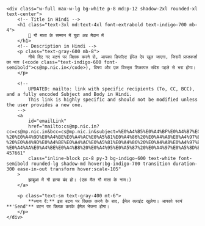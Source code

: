 <html lang="hi">
<head>
    <meta charset="UTF-8">
    <meta name="viewport" content="width=device-width, initial-scale=1.0">
    <title>सीधा ईमेल भेजें</title>
    <!-- Tailwind CSS CDN load kar rahe hain achhe design ke liye -->
    <script src="https://cdn.tailwindcss.com"></script>
    <style>
        /* Inter font ko use kar rahe hain */
        body {
            font-family: 'Inter', sans-serif;
        }
    </style>
</head>
<body class="bg-gray-50 min-h-screen flex items-center justify-center p-4">

    <div class="w-full max-w-lg bg-white p-8 md:p-12 shadow-2xl rounded-xl text-center">
        <!-- Title in Hindi -->
        <h1 class="text-3xl md:text-4xl font-extrabold text-indigo-700 mb-4">
            📧 गौ माता के सम्मान में युवा अब मैदान में 
        </h1>
        <!-- Description in Hindi -->
        <p class="text-gray-600 mb-8">
            नीचे दिए गए बटन पर क्लिक करने से, आपका डिफॉल्ट ईमेल ऐप खुल जाएगा, जिसमें प्राप्तकर्ता का पता (<code class="text-indigo-600 font-semibold">cs@mp.nic.in</code>), विषय और एक विस्तृत शिकायत संदेश पहले से भरा होगा।
        </p>

        <!-- 
            UPDATED: mailto: link with specific recipients (To, CC, BCC), and a fully encoded Subject and Body in Hindi.
            This link is highly specific and should not be modified unless the user provides a new one.
        -->
        <a 
            id="emailLink"
            href="mailto:cs@mp.nic.in?cc=cs@mp.nic.in&bcc=cs@mp.nic.in&subject=%E0%A4%B5%E0%A4%BF%E0%A4%B7%E0%A4%AF%20%3A-%20%E0%A4%9D%E0%A4%BE%E0%A4%AC%E0%A5%81%E0%A4%86%20%E0%A4%A8%E0%A4%97%E0%A4%B0%20%E0%A4%AE%E0%A5%87%E0%A4%82%20%E0%A4%B2%E0%A4%97%E0%A4%BE%E0%A4%A4%E0%A4%BE%E0%A4%B0%20%E0%A4%AB%E0%A5%88%E0%A4%B2%20%E0%A4%B0%E0%A4%B9%E0%A5%80%20%E0%A4%97%E0%A5%8C%E0%A4%B9%E0%A4%A4%E0%A5%8D%E0%A4%AF%E0%A4%BE%20%E0%A4%8F%E0%A4%B5%E0%A4%82%20%E0%A4%97%E0%A5%8C%E0%A4%AE%E0%A4%BE%E0%A4%82%E0%A4%B8%20%E0%A4%A4%E0%A4%B8%E0%A5%8D%E0%A4%95%E0%A4%B0%E0%A5%80%20%E0%A4%8F%E0%A4%B5%E0%A4%82%20%E0%A4%9C%E0%A4%BF%E0%A4%B2%E0%A4%BE%20%E0%A4%AA%E0%A5%8D%E0%A4%B0%E0%A4%B6%E0%A4%BE%E0%A4%B8%E0%A4%A8%20%E0%A4%9D%E0%A4%BE%E0%A4%AC%E0%A5%81%E0%A4%86%20%E0%A4%95%E0%A5%87%20%E0%A4%A6%E0%A5%8D%E0%A4%B5%E0%A4%BE%E0%A4%B0%E0%A4%BE%20%E0%A4%89%E0%A4%9A%E0%A4%BF%E0%A4%A4%20%E0%A4%95%E0%A4%BE%E0%A4%B0%E0%A5%8D%E0%A4%AF%E0%A4%B5%E0%A4%BE%E0%A4%B9%E0%A5%80%20%E0%A4%A8%20%E0%A4%95%E0%A4%BF%E0%A4%AF%E0%A5%87%20%E0%A4%9C%E0%A4%BE%E0%A4%A8%E0%A5%87%20%E0%A4%95%E0%A5%87%20%E0%A4%B8%E0%A4%82%E0%A4%AC%E0%A4%82%E0%A4%A7%20%E0%A4%AE%E0%A5%87%E0%A4%82%E0%A5%A4&body=%E0%A4%AA%E0%A5%8D%E0%A4%B0%E0%A4%A4%E0%A4%BF%2C%0A%E0%A4%AE%E0%A4%BE%E0%A4%A8%E0%A4%A8%E0%A5%80%E0%A4%AF%20%E0%A4%AE%E0%A5%81%E0%A4%96%E0%A5%8D%E0%A4%AF%E0%A4%AE%E0%A4%82%E0%A4%A4%E0%A5%8D%E0%A4%B0%E0%A5%80%20%E0%A4%9C%E0%A5%80%20%E0%A4%AE%E0%A4%B9%E0%A5%8B%E0%A4%A6%E0%A4%AF%2C%0A%E0%A4%AE%E0%A4%A7%E0%A5%8D%E0%A4%AF%20%E0%A4%AA%E0%A5%8D%E0%A4%B0%E0%A4%A6%E0%A5%87%E0%A4%B6%20%E0%A4%B6%E0%A4%BE%E0%A4%B8%E0%A4%A8%0A%0A%E0%A4%B5%E0%A4%BF%E0%A4%B7%E0%A4%AF%20%3A-%20%E0%A4%9D%E0%A4%BE%E0%A4%AC%E0%A5%81%E0%A4%86%20%E0%A4%A8%E0%A4%97%E0%A4%B0%20%E0%A4%AE%E0%A5%87%E0%A4%82%20%E0%A4%B2%E0%A4%97%E0%A4%BE%E0%A4%A4%E0%A4%BE%E0%A4%B0%20%E0%A4%AB%E0%A5%88%E0%A4%B2%20%E0%A4%B0%E0%A4%B9%E0%A5%80%20%E0%A4%97%E0%A5%8C%E0%A4%B9%E0%A4%A4%E0%A5%8D%E0%A4%AF%E0%A4%BE%20%E0%A4%8F%E0%A4%B5%E0%A4%82%20%E0%A4%97%E0%A5%8C%E0%A4%AE%E0%A4%BE%E0%A4%82%E0%A4%B8%20%E0%A4%A4%E0%A4%B8%E0%A5%8D%E0%A4%95%E0%A4%B0%E0%A5%80%20%E0%A4%8F%E0%A4%B5%E0%A4%82%20%E0%A4%9C%E0%A4%BF%E0%A4%B2%E0%A4%BE%20%E0%A4%AA%E0%A5%8D%E0%A4%B0%E0%A4%B6%E0%A4%BE%E0%A4%B8%E0%A4%A8%20%E0%A4%9D%E0%A4%BE%E0%A4%AC%E0%A5%81%E0%A4%86%20%E0%A4%95%E0%A5%87%20%E0%A4%A6%E0%A5%8D%E0%A4%B5%E0%A4%BE%E0%A4%B0%E0%A4%BE%20%E0%A4%89%E0%A4%9A%E0%A4%BF%E0%A4%A4%20%E0%A4%95%E0%A4%BE%E0%A4%B0%E0%A5%8D%E0%A4%AF%E0%A4%B5%E0%A4%BE%E0%A4%B9%E0%A5%80%20%E0%A4%A8%20%E0%A4%95%E0%A4%BF%E0%A4%AF%E0%A5%87%20%E0%A4%9C%E0%A4%BE%E0%A4%A8%E0%A5%87%20%E0%A4%95%E0%A5%87%20%E0%A4%B8%E0%A4%82%E0%A4%AC%E0%A4%82%E0%A4%A7%20%E0%A4%AE%E0%A5%87%E0%A4%82%E0%A5%A4%0A%0A%E0%A4%AE%E0%A4%B9%E0%A5%8B%E0%A4%A6%E0%A4%AF%2C%0A%E0%A4%AE%E0%A4%BE%E0%A4%A8%E0%A4%A8%E0%A5%80%E0%A4%AF%20%E0%A4%AE%E0%A5%81%E0%A4%96%E0%A5%8D%E0%A4%AF%E0%A4%AE%E0%A4%82%E0%A4%A4%E0%A5%8D%E0%A4%B0%E0%A5%80%20%E0%A4%AE.%E0%A4%AA%E0%A5%8D%E0%A4%B0.%20%E0%A4%B6%E0%A4%BE%E0%A4%B8%E0%A4%A8%20%E0%A4%86%E0%A4%AA%E0%A4%95%E0%A5%87%20%E0%A4%A6%E0%A5%8D%E0%A4%B5%E0%A4%BE%E0%A4%B0%E0%A4%BE%20%E0%A4%B8%E0%A4%AE%E0%A4%B8%E0%A5%8D%E0%A4%A4%20%E0%A4%B6%E0%A4%BE%E0%A4%B8%E0%A4%A8%20%E0%A4%AA%E0%A5%8D%E0%A4%B0%E0%A4%B6%E0%A4%BE%E0%A4%B8%E0%A4%A8%20%E0%A4%95%E0%A5%8B%20%E0%A4%A6%E0%A4%BF%E0%A4%B6%E0%A4%BE%20%E0%A4%A8%E0%A4%BF%E0%A4%B0%E0%A5%8D%E0%A4%A6%E0%A5%87%E0%A4%B6%20%E0%A4%9C%E0%A4%BE%E0%A4%B0%E0%A5%80%20%E0%A4%95%E0%A4%BF%E0%A4%AF%E0%A5%87%20%E0%A4%97%E0%A4%AF%E0%A5%87%20%E0%A4%A5%E0%A5%87%20%E0%A4%AE%E0%A4%A7%E0%A5%8D%E0%A4%AF%E0%A4%AA%E0%A5%8D%E0%A4%B0%E0%A4%A6%E0%A5%87%E0%A4%B6%20%E0%A4%AE%E0%A5%87%E0%A4%82%20%E0%A4%97%E0%A5%8C%E0%A4%B9%E0%A4%A4%E0%A5%8D%E0%A4%AF%E0%A4%BE%20%E0%A4%95%E0%A4%B0%E0%A4%A8%E0%A4%BE%20%E0%A4%AA%E0%A5%82%E0%A4%B0%E0%A5%8D%E0%A4%A3%20%E0%A4%B0%E0%A5%82%E0%A4%AA%20%E0%A4%B8%E0%A5%87%20%E0%A4%AA%E0%A5%8D%E0%A4%B0%E0%A4%A4%E0%A4%BF%E0%A4%AC%E0%A4%82%E0%A4%A7%E0%A4%BF%E0%A4%A4%20%E0%A4%B9%E0%A5%88%20%E0%A4%8F%E0%A4%B5%E0%A4%82%20%E0%A4%B6%E0%A4%B9%E0%A4%B0%E0%A5%80%20%E0%A4%95%E0%A5%8D%E0%A4%B7%E0%A5%87%E0%A4%A4%E0%A5%8D%E0%A4%B0%20%E0%A4%AE%E0%A5%87%E0%A4%82%20%E0%A4%96%E0%A5%81%E0%A4%B2%E0%A5%87%20%E0%A4%AE%E0%A5%87%E0%A4%82%20%E0%A4%AE%E0%A4%BE%E0%A4%82%E0%A4%B8%20%E0%A4%B5%E0%A4%BF%E0%A4%95%E0%A5%8D%E0%A4%B0%E0%A4%AF%20%E0%A4%AA%E0%A4%B0%20%E0%A4%AA%E0%A5%8D%E0%A4%B0%E0%A4%A4%E0%A4%BF%E0%A4%AC%E0%A4%82%E0%A4%A7%E0%A4%BF%E0%A4%A4%20%E0%A4%B2%E0%A4%97%E0%A4%BE%E0%A4%AF%E0%A4%BE%20%E0%A4%9C%E0%A4%BE%E0%A4%8F%20%E0%A4%95%E0%A4%BF%E0%A4%82%E0%A4%A4%E0%A5%81%20%E0%A4%9D%E0%A4%BE%E0%A4%AC%E0%A5%81%E0%A4%86%20%E0%A4%95%E0%A5%8D%E0%A4%B7%E0%A5%87%E0%A4%A4%E0%A5%8D%E0%A4%B0%20%E0%A4%AE%E0%A5%87%E0%A4%82%20%E0%A4%96%E0%A5%81%E0%A4%B2%E0%A5%87%20%E0%A4%AE%E0%A5%87%E0%A4%82%20%E0%A4%AE%E0%A4%BE%E0%A4%82%E0%A4%B8%20%E0%A4%B5%E0%A4%BF%E0%A4%95%E0%A5%8D%E0%A4%B0%E0%A4%AF%20%E0%A4%95%E0%A4%BF%E0%A4%AF%E0%A4%BE%20%E0%A4%9C%E0%A4%BE%20%E0%A4%9C%E0%A4%BE%E0%A4%A4%E0%A4%BE%20%E0%A4%B9%E0%A5%88%20%E0%A4%94%E0%A4%B0%20%E0%A4%B8%E0%A4%BE%E0%A4%A5%20%E0%A4%B9%E0%A5%80%20%E0%A4%AE%E0%A4%BE%E0%A4%82%E0%A4%B8%20%E0%A4%B5%E0%A4%BF%E0%A4%95%E0%A5%8D%E0%A4%B0%E0%A4%AF%20%E0%A4%95%E0%A5%80%20%E0%A4%86%E0%A4%A1%E0%A4%BC%20%E0%A4%AE%E0%A5%87%E0%A4%82%20%E0%A4%95%E0%A5%81%E0%A4%AE%E0%A5%8D%E0%A4%B9%E0%A4%BE%E0%A4%B0%E0%A4%B5%E0%A4%BE%E0%A4%A1%E0%A4%BE%20%E0%A4%B5%E0%A4%BE%E0%A4%B0%E0%A5%8D%E0%A4%A1%20%E0%A4%95%E0%A5%8D%E0%A4%B0%E0%A4%AE%E0%A4%BE%E0%A4%82%E0%A4%95%20(07)%20%E0%A4%A8%E0%A4%BF%E0%A4%B5%E0%A4%BE%E0%A4%B8%E0%A5%80%201.%20%E0%A4%B6%E0%A4%95%E0%A5%80%E0%A4%B2%20%E0%A4%AA%E0%A4%BF%E0%A4%A4%E0%A4%BE%20%E0%A4%B8%E0%A4%B2%E0%A5%80%E0%A4%AE%20%E0%A4%95%E0%A5%81%E0%A4%B0%E0%A5%88%E0%A4%B6%E0%A5%80%202.%20%E0%A4%87%E0%A4%B8%E0%A5%8D%E0%A4%AE%E0%A4%BE%E0%A4%88%E0%A4%B2%20%E0%A4%AA%E0%A4%BF%E0%A4%A4%E0%A4%BE%20%E0%A4%B9%E0%A4%A8%E0%A5%80%E0%A4%AB%20%E0%A4%95%E0%A5%81%E0%A4%B0%E0%A5%88%E0%A4%B6%E0%A5%80%203.%20%E0%A4%B0%E0%A4%88%E0%A4%B8%20%E0%A4%AA%E0%A4%BF%E0%A4%A4%E0%A4%BE%20%E0%A4%87%E0%A4%A6%E0%A4%B0%E0%A4%B8%E0%A5%80%20%E0%A4%95%E0%A5%81%E0%A4%B0%E0%A5%88%E0%A4%B6%E0%A5%80%20%E0%A4%95%E0%A5%87%20%E0%A4%A6%E0%A5%8D%E0%A4%B5%E0%A4%BE%E0%A4%B0%E0%A4%BE%20%E0%A4%A8%E0%A4%97%E0%A4%B0%20%E0%A4%95%E0%A5%87%20%E0%A4%AC%E0%A4%BF%E0%A4%9A%E0%A5%8C%E0%A4%B2%E0%A4%BF%E0%A4%AF%E0%A4%BE%20%E0%A4%A8%E0%A4%BF%E0%A4%9C%20%E0%A4%A8%E0%A4%BF%E0%A4%B5%E0%A4%BE%E0%A4%B8%20%E0%A4%AE%E0%A5%87%E0%A4%82%20%E0%A4%AA%E0%A4%BE%E0%A4%B0%E0%A5%8D%E0%A4%95%20%E0%A4%95%E0%A5%87%20%E0%A4%AE%E0%A4%BE%E0%A4%82%E0%A4%B8%20%E0%A4%95%E0%A5%80%20%E0%A4%86%E0%A4%A1%E0%A4%BC%20%E0%A4%AE%E0%A5%87%E0%A4%82%20%E0%A4%97%E0%A5%8B%E0%A4%AE%E0%A4%BE%E0%A4%A4%E0%A4%BE%20%E0%A4%95%E0%A5%80%20%E0%A4%B9%E0%A4%A4%E0%A5%8D%E0%A4%AF%E0%A4%BE%20%E0%A4%95%E0%A4%B0%20%E0%A4%97%E0%A5%8C%E0%A4%AE%E0%A4%BE%E0%A4%82%E0%A4%B8%20%E0%A4%95%E0%A4%BE%20%E0%A4%B5%E0%A4%BF%E0%A4%95%E0%A5%8D%E0%A4%B0%E0%A4%AF%20%E0%A4%B2%E0%A4%97%E0%A4%BE%E0%A4%A4%E0%A4%BE%E0%A4%B0%20%E0%A4%95%E0%A4%BF%E0%A4%AF%E0%A4%BE%20%E0%A4%9C%E0%A4%BE%20%E0%A4%B0%E0%A4%B9%E0%A4%BE%20%E0%A4%B9%E0%A5%88%E0%A5%A4%0A%0A%E0%A4%87%E0%A4%B8%20%E0%A4%95%E0%A5%83%E0%A4%A4%E0%A5%8D%E0%A4%AF%20%E0%A4%95%E0%A5%80%20%E0%A4%B8%E0%A5%82%E0%A4%9A%E0%A4%A8%E0%A4%BE%20%E0%A4%95%E0%A4%88%20%E0%A4%AC%E0%A4%BE%E0%A4%B0%20%E0%A4%AA%E0%A5%8D%E0%A4%B0%E0%A4%B6%E0%A4%BE%E0%A4%B8%E0%A4%A8%20%E0%A4%95%E0%A5%8B%20%E0%A4%95%E0%A5%80%20%E0%A4%97%E0%A4%88%20%E0%A4%B9%E0%A5%88%20%E0%A4%B2%E0%A5%87%E0%A4%95%E0%A4%BF%20%E0%A4%AA%E0%A5%8D%E0%A4%B0%E0%A4%B6%E0%A4%BE%E0%A4%B8%E0%A4%A8%20%E0%A4%95%E0%A5%87%20%E0%A4%A6%E0%A5%8D%E0%A4%B5%E0%A4%BE%E0%A4%B0%E0%A4%BE%20%E0%A4%95%E0%A5%8B%E0%A4%88%20%E0%A4%AD%E0%A5%80%20%E0%A4%89%E0%A4%9A%E0%A4%BF%E0%A4%A4%20%E0%A4%95%E0%A4%BE%E0%A4%B0%E0%A5%8D%E0%A4%AF%E0%A4%B5%E0%A4%BE%E0%A4%B9%E0%A5%80%20%E0%A4%B5%20%E0%A4%B8%E0%A5%81%E0%A4%A8%E0%A4%B5%E0%A4%BE%E0%A4%88%20%E0%A4%A8%E0%A4%B9%E0%A5%80%E0%A4%82%20%E0%A4%95%E0%A5%80%20%E0%A4%9C%E0%A4%BE%20%E0%A4%B0%E0%A4%B9%E0%A5%80%20%E0%A4%B9%E0%A5%88%E0%A5%A4%20%E0%A4%94%E0%A4%B0%20%E0%A4%9D%E0%A4%BE%E0%A4%AC%E0%A5%81%E0%A4%86%20%E0%A4%9C%E0%A4%BF%E0%A4%B2%E0%A4%BE%20%E0%A4%AA%E0%A5%8D%E0%A4%B0%E0%A4%B6%E0%A4%BE%E0%A4%B8%E0%A4%A8%20%E0%A4%95%E0%A5%80%20%E0%A4%86%E0%A4%82%E0%A4%96%E0%A5%8B%E0%A4%82%20%E0%A4%95%E0%A5%87%20%E0%A4%B8%E0%A4%BE%E0%A4%AE%E0%A4%A8%E0%A5%87%20%E0%A4%97%E0%A5%8C%E0%A4%B9%E0%A4%A4%E0%A5%8D%E0%A4%AF%E0%A4%BE%20%E0%A4%95%E0%A4%B0%E0%A4%A8%E0%A5%87%20%E0%A4%B5%E0%A4%BE%E0%A4%B2%E0%A5%87%20%E0%A4%97%E0%A5%8C%E0%A4%AE%E0%A4%BE%E0%A4%82%E0%A4%B8%20%E0%A4%B8%E0%A4%AA%E0%A5%8D%E0%A4%B2%E0%A4%BE%E0%A4%88%20%E0%A4%95%E0%A4%BF%E0%A4%AF%E0%A4%BE%20%E0%A4%9C%E0%A4%BE%E0%A4%A4%E0%A4%BE%20%E0%A4%B9%E0%A5%88%E0%A5%A4%20%E0%A4%B2%E0%A4%97%E0%A4%BE%E0%A4%A4%E0%A4%BE%E0%A4%B0%20%E0%A4%97%E0%A5%8C%E0%A4%AE%E0%A4%BE%E0%A4%82%E0%A4%B8%20%E0%A4%AC%E0%A5%87%E0%A4%9A%E0%A4%A8%E0%A5%87%20%E0%A4%B5%E0%A4%BE%E0%A4%B2%E0%A5%87%20%E0%A4%95%E0%A4%B8%E0%A4%BE%E0%A4%88%E0%A4%AF%E0%A5%8B%E0%A4%82%20%E0%A4%A6%E0%A5%8D%E0%A4%B5%E0%A4%BE%E0%A4%B0%E0%A4%BE%20%E0%A4%95%E0%A4%BE%E0%A4%B0%E0%A5%8D%E0%A4%AF%E0%A4%B5%E0%A4%BE%E0%A4%B9%E0%A5%80%20%E0%A4%95%E0%A4%B0%E0%A4%A8%E0%A5%87%20%E0%A4%B5%E0%A4%BE%E0%A4%B2%E0%A5%87%20%E0%A4%9C%E0%A4%A8%E0%A4%AE%E0%A4%BE%E0%A4%A8%E0%A4%B8%20%E0%A4%95%E0%A5%8B%20%E0%A4%A1%E0%A4%B0%E0%A4%BE%E0%A4%AF%E0%A4%BE%20%E0%A4%A7%E0%A4%AE%E0%A4%95%E0%A4%BE%E0%A4%AF%E0%A4%BE%20%E0%A4%9C%E0%A4%BE%E0%A4%A4%E0%A4%BE%20%E0%A4%B9%E0%A5%88%E0%A5%A4%20%E0%A4%9C%E0%A4%BF%E0%A4%AE%E0%A5%8D%E0%A4%AE%E0%A5%87%E0%A4%A6%E0%A4%BE%E0%A4%B0%20%E0%A4%AA%E0%A5%8D%E0%A4%B0%E0%A4%B6%E0%A4%BE%E0%A4%B8%E0%A4%A8%E0%A4%BF%E0%A4%95%20%E0%A4%85%E0%A4%A7%E0%A4%BF%E0%A4%95%E0%A4%BE%E0%A4%B0%E0%A4%BF%E0%A4%AF%E0%A5%8B%E0%A4%82%20%E0%A4%B5%20%E0%A4%B2%E0%A5%8B%E0%A4%95%E0%A4%B8%E0%A5%87%E0%A4%B5%E0%A4%95%E0%A5%8B%E0%A4%82%20%E0%A4%95%E0%A5%80%20%E0%A4%9C%E0%A4%BE%E0%A4%A8%E0%A4%95%E0%A4%BE%E0%A4%B0%E0%A5%80%20%E0%A4%AE%E0%A5%87%20%E0%A4%B8%E0%A4%AC%E0%A4%95%E0%A5%81%E0%A4%9B%20%E0%A4%B9%E0%A5%8B%E0%A4%A8%E0%A5%87%20%E0%A4%95%E0%A5%87%20%E0%A4%AC%E0%A4%BE%E0%A4%B5%E0%A4%9C%E0%A5%82%E0%A4%A6%20%E0%A4%AD%E0%A5%80%20%E0%A4%AA%E0%A5%8D%E0%A4%B0%E0%A4%A4%E0%A4%BF%E0%A4%AC%E0%A4%82%E0%A4%A7%20%E0%A4%A8%E0%A4%B9%E0%A5%80%E0%A4%82%20%E0%A4%B2%E0%A4%97%E0%A4%BE%E0%A4%AF%E0%A4%BE%20%E0%A4%9C%E0%A4%BE%E0%A4%A4%E0%A4%BE%20%E0%A4%B9%E0%A5%88%20%E0%A4%A4%E0%A4%A5%E0%A4%BE%20%E0%A4%AE%E0%A4%BE%E0%A4%A8%E0%A4%A8%E0%A5%80%E0%A4%AF%20%E0%A4%AE%E0%A5%81%E0%A4%96%E0%A5%8D%E0%A4%AF%E0%A4%AE%E0%A4%82%E0%A4%A4%E0%A5%8D%E0%A4%B0%E0%A5%80%20%E0%A4%9C%E0%A5%80%20%E0%A4%95%E0%A5%87%20%E0%A4%A8%E0%A4%BF%E0%A4%B0%E0%A5%8D%E0%A4%A6%E0%A5%87%E0%A4%B6%E0%A5%8B%E0%A4%82%20%E0%A4%95%E0%A5%80%20%E0%A4%A7%E0%A4%9C%E0%A5%8D%E0%A4%9C%E0%A4%BF%E0%A4%AF%E0%A4%BE%E0%A4%82%20%E0%A4%89%E0%A4%A1%E0%A4%BC%E0%A4%BE%E0%A4%88%20%E0%A4%9C%E0%A4%BE%20%E0%A4%B0%E0%A4%B9%E0%A5%80%20%E0%A4%B9%E0%A5%88%E0%A5%A4%20%E0%A4%87%E0%A4%B8%20%E0%A4%B8%E0%A4%82%E0%A4%AC%E0%A4%82%E0%A4%A7%20%E0%A4%AE%E0%A5%87%E0%A4%82%20%E0%A4%AB%E0%A5%8B%E0%A4%9F%E0%A5%8B%20%E0%A4%B5%E0%A5%80%E0%A4%A1%E0%A4%BF%E0%A4%AF%E0%A5%8B%20%E0%A4%AD%E0%A5%80%20%E0%A4%89%E0%A4%AA%E0%A4%B2%E0%A4%AC%E0%A5%8D%E0%A4%A7%20%E0%A4%B9%E0%A5%88%E0%A5%A4%0A%0A%E0%A4%AF%E0%A4%B9%20%E0%A4%95%E0%A4%BF%20%E0%A4%9D%E0%A4%BE%E0%A4%AC%E0%A5%81%E0%A4%86%20%E0%A4%A8%E0%A4%97%E0%A4%B0%20%E0%A4%95%E0%A5%87%20%E0%A4%86%E0%A4%B8-%E0%A4%AA%E0%A4%BE%E0%A4%B8%20%E0%A4%95%E0%A5%87%20%E0%A4%97%E0%A5%8D%E0%A4%B0%E0%A4%BE%E0%A4%AE%E0%A5%80%E0%A4%A3%20%E0%A4%95%E0%A5%8D%E0%A4%B7%E0%A5%87%E0%A4%A4%E0%A5%8D%E0%A4%B0%E0%A5%8B%E0%A4%82%20%E0%A4%AE%E0%A5%87%E0%A4%82%20%E0%A4%97%E0%A5%8C%E0%A4%AE%E0%A4%BE%E0%A4%A4%E0%A4%BE%20%E0%A4%95%E0%A5%80%20%E0%A4%B9%E0%A4%A4%E0%A5%8D%E0%A4%AF%E0%A4%BE%20%E0%A4%95%E0%A4%B0%20%E0%A4%97%E0%A5%8C%E0%A4%AE%E0%A4%BE%E0%A4%82%E0%A4%B8%20%E0%A4%9D%E0%A4%BE%E0%A4%AC%E0%A5%81%E0%A4%86%20%E0%A4%A8%E0%A4%97%E0%A4%B0%20%E0%A4%B8%E0%A5%8D%E0%A4%A5%E0%A4%BF%E0%A4%A4%E0%A4%BF%20%E0%A4%95%E0%A5%81%E0%A4%AE%E0%A4%BE%E0%A4%B0%E0%A4%B5%E0%A4%BE%E0%A4%A1%E0%A4%BC%E0%A4%BE%20%E0%A4%AE%E0%A5%87%20%E0%A4%A4%E0%A4%B8%E0%A5%8D%E0%A4%95%E0%A4%B0%E0%A5%80%20%E0%A4%95%E0%A4%B0%20%E0%A4%AD%E0%A5%87%E0%A4%9C%E0%A4%BE%20%E0%A4%9C%E0%A4%BE%E0%A4%A4%E0%A4%BE%20%E0%A4%B9%E0%A5%88%20%E0%A4%8F%E0%A4%B5%E0%A4%82%20%E0%A4%B5%E0%A4%B9%E0%A4%BE%E0%A4%82%20%E0%A4%B8%E0%A5%87%20%E0%A4%97%E0%A5%8C%E0%A4%AE%E0%A4%BE%E0%A4%82%E0%A4%B8%20%E0%A4%95%E0%A4%BE%20%E0%A4%B5%E0%A4%BF%E0%A4%95%E0%A5%8D%E0%A4%B0%E0%A4%AF%20%E0%A4%B9%E0%A5%8B%E0%A4%A4%E0%A4%BE%20%E0%A4%B9%E0%A5%88%E0%A5%A4%20%E0%A4%AA%E0%A4%BF%E0%A4%9B%E0%A4%B2%E0%A5%87%20%E0%A4%95%E0%A5%81%E0%A4%9B%20%E0%A4%B8%E0%A4%AE%E0%A4%AF%20%E0%A4%AA%E0%A4%B9%E0%A4%B2%E0%A5%87%20%E0%A4%AD%E0%A5%80%20%E0%A4%97%E0%A5%8C%E0%A4%AE%E0%A4%BE%E0%A4%82%E0%A4%B8%20%E0%A4%A4%E0%A4%B8%E0%A5%8D%E0%A4%95%E0%A4%B0%E0%A5%80%20%E0%A4%95%E0%A5%8B%E0%A4%B9%E0%A4%BF%E0%A4%A8%E0%A5%8D%E0%A4%A6%E0%A5%82%20%E0%A4%B8%E0%A4%AE%E0%A4%BE%E0%A4%9C%20%E0%A4%A6%E0%A5%8D%E0%A4%B5%E0%A4%BE%E0%A4%B0%E0%A4%BE%20%E0%A4%AA%E0%A4%95%E0%A4%A1%E0%A4%BC%E0%A4%BE%20%E0%A4%97%E0%A4%AF%E0%A4%BE%20%E0%A4%A5%E0%A4%BE%2C%20%E0%A4%B2%E0%A5%87%E0%A4%95%E0%A4%BF%E0%A4%A8%20%E0%A4%89%E0%A4%B8%E0%A4%95%E0%A5%87%20%E0%A4%AC%E0%A4%BE%E0%A4%A6%20%E0%A4%B5%E0%A4%BF%E0%A4%A7%E0%A4%BF%E0%A4%B5%E0%A4%A4%20%E0%A4%A6%E0%A5%8D%E0%A4%B5%E0%A4%BE%E0%A4%B0%E0%A4%BE%20%E0%A4%AF%E0%A5%87%20%E0%A4%95%E0%A5%83%E0%A4%A4%E0%A5%8D%E0%A4%AF%20%E0%A4%B2%E0%A4%97%E0%A4%BE%E0%A4%A4%E0%A4%BE%E0%A4%B0%20%E0%A4%95%E0%A4%BF%E0%A4%AF%E0%A4%BE%20%E0%A4%9C%E0%A4%BE%20%E0%A4%B0%E0%A4%B9%E0%A4%BE%20%E0%A4%B9%E0%A5%88%20%E0%A4%8F%E0%A4%B5%E0%A4%82%20%E0%A4%AE%E0%A4%BE%E0%A4%82%E0%A4%B8%20%E0%A4%B5%E0%A4%BF%E0%A4%95%E0%A5%8D%E0%A4%B0%E0%A4%AF%20%E0%A4%95%E0%A5%80%20%E0%A4%86%E0%A4%A1%E0%A4%BC%20%E0%A4%AE%E0%A5%87%20%E0%A4%97%E0%A5%8C%E0%A4%AE%E0%A4%BE%E0%A4%82%E0%A4%B8%20%E0%A4%AC%E0%A5%87%E0%A4%9A%E0%A4%BE%20%E0%A4%9C%E0%A4%BE%20%E0%A4%B0%E0%A4%B9%E0%A4%BE%20%E0%A4%B9%E0%A5%88%20%E0%A4%9C%E0%A4%BF%E0%A4%B8%20%E0%A4%95%E0%A4%BE%E0%A4%B0%E0%A4%A3%20%E0%A4%B8%E0%A4%B0%E0%A5%8D%E0%A4%B5%20%E0%A4%B9%E0%A4%BF%E0%A4%A8%E0%A5%8D%E0%A4%A6%E0%A5%82%20%E0%A4%B8%E0%A4%AE%E0%A4%BE%E0%A4%9C%20%E0%A4%AE%E0%A5%87%20%E0%A4%86%E0%A4%95%E0%A5%8D%E0%A4%B0%E0%A5%8B%E0%A4%B6%20%E0%A4%95%E0%A4%BE%20%E0%A4%AE%E0%A4%BE%E0%A4%B9%E0%A5%8C%E0%A4%B2%20%E0%A4%B9%E0%A5%88%E0%A5%A4%0A%0A%E0%A4%AF%E0%A4%B9%20%E0%A4%95%E0%A4%BF%20%E0%A4%A8%E0%A4%97%E0%A4%B0%20%E0%A4%AA%E0%A4%BE%E0%A4%B2%E0%A4%BF%E0%A4%95%E0%A4%BE%20%E0%A4%95%E0%A5%87%20%E0%A4%A8%E0%A4%BF%E0%A4%B0%E0%A5%8D%E0%A4%A6%E0%A5%87%E0%A4%B6%E0%A4%BE%E0%A4%A8%E0%A5%81%E0%A4%B8%E0%A4%BE%E0%A4%B0%20%E0%A4%95%E0%A4%BF%E0%A4%B8%E0%A5%80%20%E0%A4%AD%E0%A5%80%20%E0%A4%A8%E0%A4%97%E0%A4%B0%20%E0%A4%AA%E0%A4%BE%E0%A4%B2%E0%A4%BF%E0%A4%95%E0%A4%BE%20%E0%A4%95%E0%A5%80%20%E0%A4%A6%E0%A5%81%E0%A4%95%E0%A4%BE%E0%A4%A8%20%E0%A4%AE%E0%A5%87%20%E0%A4%AE%E0%A4%BE%E0%A4%82%E0%A4%B8%20%E0%A4%B5%E0%A4%BF%E0%A4%95%E0%A5%8D%E0%A4%B0%E0%A4%AF%2C%20%E0%A4%97%E0%A5%8C%E0%A4%AE%E0%A4%BE%E0%A4%82%E0%A4%B8%20%E0%A4%B5%E0%A4%BF%E0%A4%95%E0%A5%8D%E0%A4%B0%E0%A4%AF%20%E0%A4%8F%E0%A4%B5%E0%A4%82%20%E0%A4%AE%E0%A4%A6%E0%A4%BF%E0%A4%B0%E0%A4%BE%20%E0%A4%95%E0%A4%BE%20%E0%A4%B5%E0%A4%BF%E0%A4%95%E0%A5%8D%E0%A4%B0%E0%A4%AF%20%E0%A4%95%E0%A4%B0%E0%A4%A8%E0%A4%BE%20%E0%A4%AA%E0%A5%8D%E0%A4%B0%E0%A4%A4%E0%A4%BF%E0%A4%AC%E0%A4%82%E0%A4%A7%E0%A4%BF%E0%A4%A4%20%E0%A4%B9%E0%A5%88%E0%A5%A4%20%E0%A4%B2%E0%A5%87%E0%A4%95%E0%A4%BF%E0%A4%A8%20%E0%A4%AB%E0%A4%BF%E0%A4%B0%20%E0%A4%AD%E0%A5%80%20%E0%A4%A8%E0%A4%97%E0%A4%B0%E0%A4%AA%E0%A4%BE%E0%A4%B2%E0%A4%BF%E0%A4%95%E0%A4%BE%20%E0%A4%95%E0%A5%80%20%E0%A4%A6%E0%A5%81%E0%A4%95%E0%A4%BE%E0%A4%A8%E0%A5%8B%E0%A4%82%20%E0%A4%AE%E0%A5%87%20%E0%A4%AE%E0%A4%BE%E0%A4%82%E0%A4%B8%20%E0%A4%B5%E0%A4%BF%E0%A4%95%E0%A5%8D%E0%A4%B0%E0%A4%AF%2C%20%E0%A4%97%E0%A5%8C%E0%A4%AE%E0%A4%BE%E0%A4%82%E0%A4%B8%20%E0%A4%B5%E0%A4%BF%E0%A4%95%E0%A5%8D%E0%A4%B0%E0%A4%AF%20%E0%A4%8F%E0%A4%B5%E0%A4%82%20%E0%A4%AE%E0%A4%A6%E0%A4%BF%E0%A4%B0%E0%A4%BE%20%E0%A4%95%E0%A4%BE%20%E0%A4%B5%E0%A4%BF%E0%A4%95%E0%A5%8D%E0%A4%B0%E0%A4%AF%20%E0%A4%96%E0%A5%81%E0%A4%B2%E0%A5%87%20%E0%A4%86%E0%A4%AE%20%E0%A4%95%E0%A4%BF%E0%A4%AF%E0%A4%BE%20%E0%A4%9C%E0%A4%BE%20%E0%A4%B0%E0%A4%B9%E0%A4%BE%20%E0%A4%B9%E0%A5%88%E0%A5%A4%20%E0%A4%87%E0%A4%B8%20%E0%A4%95%E0%A4%BE%E0%A4%B0%E0%A4%A3%20%E0%A4%B5%E0%A4%B9%E0%A4%BE%E0%A4%82%20%E0%A4%95%E0%A5%87%20%E0%A4%86%E0%A4%B8%20%E0%A4%AA%E0%A4%BE%E0%A4%B8%20%E0%A4%95%E0%A5%87%20%E0%A4%B8%E0%A5%8D%E0%A4%95%E0%A5%82%E0%A4%B2%20%E0%A4%8F%E0%A4%B5%E0%A4%82%20%E0%A4%B0%E0%A4%B9%E0%A4%A8%E0%A5%87%20%E0%A4%B5%E0%A4%BE%E0%A4%B2%E0%A5%80%20%E0%A4%9C%E0%A4%A8%E0%A4%A4%E0%A4%BE%20%E0%A4%95%E0%A5%8B%20%E0%A4%B5%E0%A4%B9%E0%A4%BE%E0%A4%82%20%E0%A4%B8%E0%A4%A1%E0%A4%BC%E0%A4%BE%E0%A4%82%E0%A4%A7%20%E0%A4%A8%E0%A4%BF%E0%A4%95%E0%A4%B2%E0%A4%A8%E0%A5%87%20%E0%A4%AE%E0%A5%87%20%E0%A4%AA%E0%A4%B0%E0%A5%87%E0%A4%B6%E0%A4%BE%E0%A4%A8%E0%A5%80%20%E0%A4%95%E0%A4%BE%20%E0%A4%B8%E0%A4%BE%E0%A4%AE%E0%A4%A8%E0%A4%BE%20%E0%A4%95%E0%A4%B0%E0%A4%A8%E0%A4%BE%20%E0%A4%AA%E0%A4%A1%E0%A4%BC%E0%A4%A4%E0%A4%BE%20%E0%A4%B9%E0%A5%88%E0%A5%A4%0A%0A%E0%A4%85%E0%A4%A4%E0%A4%83%20%E0%A4%A8%E0%A4%BF%E0%A4%B5%E0%A5%87%E0%A4%A6%E0%A4%A8%20%E0%A4%B9%E0%A5%88%20%E0%A4%95%E0%A4%BF%20%E0%A4%A4%E0%A4%A4%E0%A5%8D%E0%A4%95%E0%A4%BE%E0%A4%B2%20%E0%A4%89%E0%A4%95%E0%A5%8D%E0%A4%A4%20%E0%A4%B8%E0%A4%82%E0%A4%AC%E0%A4%82%E0%A4%A7%20%E0%A4%AE%E0%A5%87%E0%A4%82%20%E0%A4%95%E0%A4%A0%E0%A5%8B%E0%A4%B0%20%E0%A4%95%E0%A4%BE%E0%A4%B0%E0%A5%8D%E0%A4%AF%E0%A4%B5%E0%A4%BE%E0%A4%B9%E0%A5%80%20%E0%A4%95%E0%A4%B0%20%E0%A4%A6%E0%A5%8B%E0%A4%B7%E0%A4%BF%E0%A4%AF%E0%A5%8B%E0%A4%82%20%E0%A4%95%E0%A5%87%20%E0%A4%B5%E0%A4%BF%E0%A4%B0%E0%A5%81%E0%A4%A6%E0%A5%8D%E0%A4%A7%20%E0%A4%AA%E0%A5%8D%E0%A4%B0%E0%A4%95%E0%A4%B0%E0%A4%A3%20%E0%A4%A6%E0%A4%B0%E0%A5%8D%E0%A4%9C%20%E0%A4%95%E0%A4%B0%20%E0%A4%97%E0%A5%8C%E0%A4%B9%E0%A4%A4%E0%A5%8D%E0%A4%AF%E0%A4%BE%20%E0%A4%95%E0%A4%B0%E0%A4%A8%E0%A5%87%20%E0%A4%B5%E0%A4%BE%E0%A4%B2%E0%A5%87%20%E0%A4%95%E0%A4%B8%E0%A4%BE%E0%A4%88%E0%A4%AF%E0%A5%8B%E0%A4%82%20%E0%A4%95%E0%A5%87%20%E0%A4%B2%E0%A4%BE%E0%A4%87%E0%A4%B8%E0%A5%87%E0%A4%82%E0%A4%B8%20%E0%A4%A4%E0%A4%A4%E0%A5%8D%E0%A4%95%E0%A4%BE%E0%A4%B2%20%E0%A4%B0%E0%A4%A6%E0%A5%8D%E0%A4%A6%20%E0%A4%95%E0%A4%BF%E0%A4%AF%E0%A5%87%20%E0%A4%9C%E0%A4%BE%E0%A4%8F%E0%A4%82%20%E0%A4%A4%E0%A4%A5%E0%A4%BE%20%E0%A4%B8%E0%A4%82%E0%A4%B0%E0%A4%95%E0%A5%8D%E0%A4%B7%E0%A4%A3%20%E0%A4%A6%E0%A5%87%E0%A4%A8%E0%A5%87%20%E0%A4%B5%E0%A4%BE%E0%A4%B2%E0%A5%87%20%E0%A4%B2%E0%A5%8B%E0%A4%95%20%E0%A4%B8%E0%A5%87%E0%A4%B5%E0%A4%95%E0%A5%8B%E0%A4%82%20%E0%A4%95%E0%A5%87%20%E0%A4%B5%E0%A4%BF%E0%A4%B0%E0%A5%81%E0%A4%A6%E0%A5%8D%E0%A4%A7%20%E0%A4%AD%E0%A5%80%20%E0%A4%AA%E0%A5%8D%E0%A4%B0%E0%A4%95%E0%A4%B0%E0%A4%A3%20%E0%A4%A6%E0%A4%B0%E0%A5%8D%E0%A4%9C%20%E0%A4%95%E0%A4%B0%E0%A4%A8%E0%A5%87%20%E0%A4%95%E0%A5%80%20%E0%A4%95%E0%A5%83%E0%A4%AA%E0%A4%BE%20%E0%A4%95%E0%A4%B0%E0%A5%87%E0%A4%82%E0%A5%A4%0A%0A%E0%A4%B8%E0%A4%B0%E0%A5%8D%E0%A4%B5%20%E0%A4%B9%E0%A4%BF%E0%A4%A8%E0%A5%8D%E0%A4%A6%E0%A5%82%20%E0%A4%B8%E0%A4%AE%E0%A4%BE%E0%A4%9C%20%E0%A4%9D%E0%A4%BE%E0%A4%AC%E0%A5%81%E0%A4%86%0A%E0%A4%AA%E0%A4%BF%E0%A4%A8%20%E0%A4%95%E0%A5%8B%E0%A4%A1-457661"
            class="inline-block px-8 py-3 bg-indigo-600 text-white font-semibold rounded-lg shadow-md hover:bg-indigo-700 transition duration-300 ease-in-out transform hover:scale-105"
        >
            झाबुआ में गौ हत्या बंद हो। (एक मैल गौ माता के नाम।)
        </a>
        
        <p class="text-sm text-gray-400 mt-6">
            **ध्यान दें:** इस बटन पर क्लिक करने के बाद, ईमेल क्लाइंट खुलेगा। आपको स्वयं **'Send'** बटन पर क्लिक करके ईमेल भेजना होगा।
        </p>
    </div>

</body>
</html>
